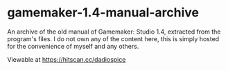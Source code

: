 # gamemaker-1.4-manual-archive

An archive of the old manual of Gamemaker: Studio 1.4, extracted from the program's files. I do not own any of the content here, this is simply hosted for the convenience of myself and any others.

Viewable at https://hitscan.cc/dadiospice
